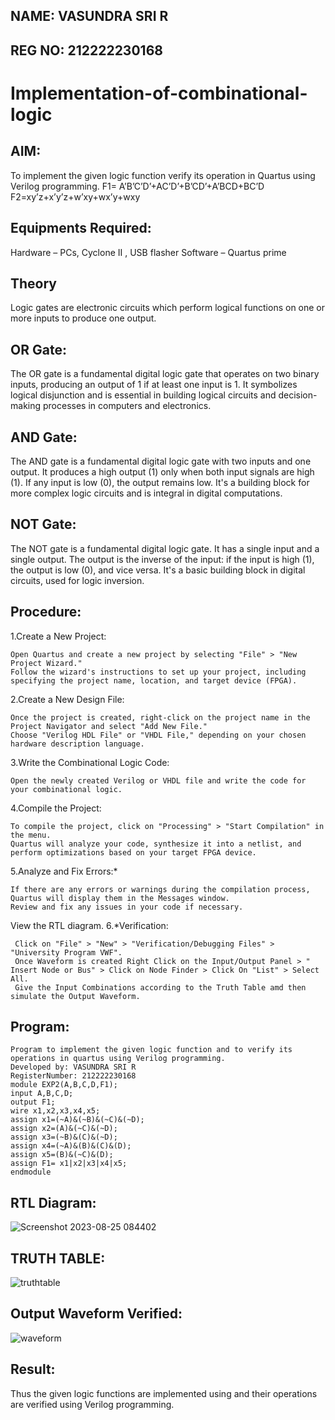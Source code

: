 ## NAME: VASUNDRA SRI R
## REG NO: 212222230168
# Implementation-of-combinational-logic

## AIM:
To implement the given logic function verify its operation in Quartus using Verilog programming.
 F1= A’B’C’D’+AC’D’+B’CD’+A’BCD+BC’D
F2=xy’z+x’y’z+w’xy+wx’y+wxy
 
 
 
## Equipments Required:
 Hardware – PCs, Cyclone II , USB flasher Software – Quartus prime


## Theory
 Logic gates are electronic circuits which perform logical functions on one or more inputs to produce one output.
## OR Gate:

The OR gate is a fundamental digital logic gate that operates on two binary inputs, producing an output of 1 if at least one input is 1. It symbolizes logical disjunction and is essential in building logical circuits and decision-making processes in computers and electronics.
## AND Gate:

The AND gate is a fundamental digital logic gate with two inputs and one output. It produces a high output (1) only when both input signals are high (1). If any input is low (0), the output remains low. It's a building block for more complex logic circuits and is integral in digital computations.
## NOT Gate:

The NOT gate is a fundamental digital logic gate. It has a single input and a single output. The output is the inverse of the input: if the input is high (1), the output is low (0), and vice versa. It's a basic building block in digital circuits, used for logic inversion.


## Procedure:
1.Create a New Project:

    Open Quartus and create a new project by selecting "File" > "New Project Wizard."
    Follow the wizard's instructions to set up your project, including specifying the project name, location, and target device (FPGA).
2.Create a New Design File:

    Once the project is created, right-click on the project name in the Project Navigator and select "Add New File."
    Choose "Verilog HDL File" or "VHDL File," depending on your chosen hardware description language.
3.Write the Combinational Logic Code:

    Open the newly created Verilog or VHDL file and write the code for your combinational logic.
4.Compile the Project:

    To compile the project, click on "Processing" > "Start Compilation" in the menu.
    Quartus will analyze your code, synthesize it into a netlist, and perform optimizations based on your target FPGA device.
5.Analyze and Fix Errors:*

    If there are any errors or warnings during the compilation process, Quartus will display them in the Messages window.
    Review and fix any issues in your code if necessary.
View the RTL diagram.
6.*Verification:

     Click on "File" > "New" > "Verification/Debugging Files" > "University Program VWF".
     Once Waveform is created Right Click on the Input/Output Panel > " Insert Node or Bus" > Click on Node Finder > Click On "List" > Select All.
     Give the Input Combinations according to the Truth Table amd then simulate the Output Waveform.




## Program:
```
Program to implement the given logic function and to verify its operations in quartus using Verilog programming.
Developed by: VASUNDRA SRI R
RegisterNumber: 212222230168
module EXP2(A,B,C,D,F1);
input A,B,C,D;
output F1;
wire x1,x2,x3,x4,x5;
assign x1=(~A)&(~B)&(~C)&(~D);
assign x2=(A)&(~C)&(~D);
assign x3=(~B)&(C)&(~D);
assign x4=(~A)&(B)&(C)&(D);
assign x5=(B)&(~C)&(D);
assign F1= x1|x2|x3|x4|x5;
endmodule
```
## RTL Diagram:
![Screenshot 2023-08-25 084402](https://github.com/vasundrasriravi/Experiment--02-Implementation-of-combinational-logic-/assets/119393983/7c9f63e0-e104-4662-9c5c-91d8ec448779)

## TRUTH TABLE:
![truthtable](https://github.com/vasundrasriravi/Experiment--02-Implementation-of-combinational-logic-/assets/119393983/131fdcc9-9caf-439d-a2e9-589d90f4115c)



## Output Waveform Verified:

![waveform](https://github.com/vasundrasriravi/Experiment--02-Implementation-of-combinational-logic-/assets/119393983/cefc0a55-3a4e-4816-b3b5-a5042949d5ef)


## Result:
Thus the given logic functions are implemented using  and their operations are verified using Verilog programming.

